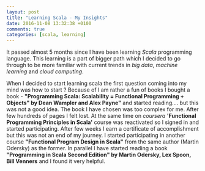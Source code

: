 ```yaml
---
layout: post
title: "Learning Scala - My Insights"
date: 2016-11-08 13:32:38 +0100
comments: true
categories: [scala, learning] 
---
```


It passed almost 5 months since I have been learning *Scala* programming language. This learning is a part of bigger 
path which I decided to go through to be more familiar with current trends in *big data*, *machine learning* and 
*cloud computing*. 
 
When I decided to start learning scala the first question coming into my mind was how to start ? Because of I am 
rather a fun of books I bought a book - __"Programming Scala: Scalability = Functional Programming + Objects" 
by Dean Wampler and Alex Payne"__ and started reading.... but this was not a good idea. The book I have chosen was too 
complex for me. After few hundreds of pages I felt lost. At the same time on *coursera* 
__'Functional Programming Principles in Scala'__ course was reactivated so I signed in and started participating. 
After few weeks I earn a certificate of accomplishment but this was not an end of my journey. I started participating
 in another course __"Functional Program Design in Scala"__ from the same author (Martin Odersky) as the former. In 
 parallel I have started reading a book 
 __"Programming in Scala Second Edition" by Martin Odersky, Lex Spoon, Bill Venners__ and I found it very helpful.
